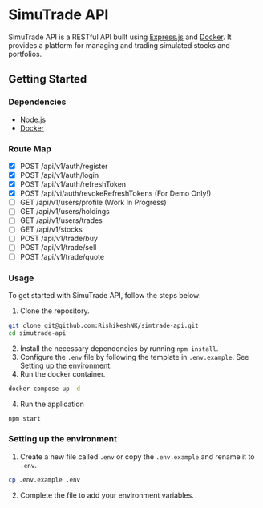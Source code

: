 # SimuTrade API

SimuTrade API is a RESTful API built using [Express.js](https://expressjs.com/) and [Docker](https://www.docker.com/). It provides a platform for managing and trading simulated stocks and portfolios.

## Getting Started

### Dependencies

- [Node.js](https://nodejs.org/en/download/package-manager/)
- [Docker](https://www.docker.com/)

### Route Map
- [x] POST /api/v1/auth/register
- [x] POST /api/v1/auth/login
- [x] POST /api/v1/auth/refreshToken
- [x] POST /api/vi/auth/revokeRefreshTokens (For Demo Only!)
- [ ] GET /api/v1/users/profile (Work In Progress)
- [ ] GET /api/v1/users/holdings
- [ ] GET /api/v1/users/trades
- [ ] GET /api/v1/stocks
- [ ] POST /api/v1/trade/buy
- [ ] POST /api/v1/trade/sell
- [ ] POST /api/v1/trade/quote

### Usage

To get started with SimuTrade API, follow the steps below:

1. Clone the repository.

```bash
git clone git@github.com:RishikeshNK/simtrade-api.git
cd simutrade-api
```

2. Install the necessary dependencies by running `npm install`.
3. Configure the `.env` file by following the template in `.env.example`. See [Setting up the environment](#setting-up-the-environment).
4. Run the docker container.
```bash
docker compose up -d
```
4. Run the application

```bash
npm start
```

### Setting up the environment

1. Create a new file called `.env` or copy the `.env.example` and rename it to `.env`.

```bash
cp .env.example .env
```

2. Complete the file to add your environment variables.